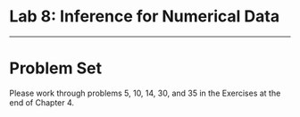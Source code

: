 Lab 8: Inference for Numerical Data
================

-----

# Problem Set

Please work through problems 5, 10, 14, 30, and 35 in the Exercises at
the end of Chapter 4.
